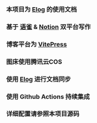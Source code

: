 ### 本项目为 [Elog](https://github.com/LetTTGACO/elog) 的使用文档
### 基于 [语雀](https://www.yuque.com/1874w/elog-docs) & [Notion](https://www.notion.so/1874/0aa9217e5bcc46768bdae424fddcbc28?v=5d3ef173d4014115bb4c66601df8a8e5&pvs=4) 双平台写作
### 博客平台为 [VitePress](https://vitepress.dev/)
### 图床使用腾讯云COS
### 使用 [Elog](https://github.com/LetTTGACO/elog) 进行文档同步
### 使用 Github Actions 持续集成

### 详细配置请参照本项目源码
